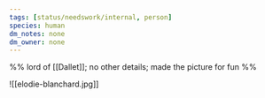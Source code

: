 ```yaml
---
tags: [status/needswork/internal, person]
species: human
dm_notes: none
dm_owner: none
---
```


%% lord of [[Dallet]]; no other details; made the picture for fun  %%

![[elodie-blanchard.jpg]]